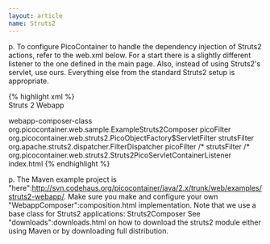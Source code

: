 ```yaml
---
layout: article
name: Struts2
---
```


p. To configure PicoContainer to handle the dependency injection of Struts2 actions, refer to the web.xml below. For a start there is a slightly different listener to the one defined in the main page. Also, instead of using Struts2's servlet, use ours. Everything else from the standard Struts2 setup is appropriate.

{% highlight xml %}
<web-app>  
  <display-name>Struts 2 Webapp</display-name>  
  
  <context-param>  
    <param-name>webapp-composer-class</param-name>  
    <param-value>org.picocontainer.web.sample.ExampleStruts2Composer</param-value>  
  </context-param>  
  
  <filter>  
    <filter-name>picoFilter</filter-name>  
    <filter-class>org.picocontainer.web.struts2.PicoObjectFactory$ServletFilter</filter-class>  
  </filter>  
  
  <filter>  
    <filter-name>strutsFilter</filter-name>  
    <filter-class>org.apache.struts2.dispatcher.FilterDispatcher</filter-class>  
  </filter>  
  
  <filter-mapping>  
    <filter-name>picoFilter</filter-name>  
    <url-pattern>/*</url-pattern>  
  </filter-mapping>  
  
  <filter-mapping>  
    <filter-name>strutsFilter</filter-name>  
    <url-pattern>/*</url-pattern>  
  </filter-mapping>  
  
  <listener>  
    <listener-class>org.picocontainer.web.struts2.Struts2PicoServletContainerListener</listener-class>  
  </listener>  
  
  <welcome-file-list>  
    <welcome-file>index.html</welcome-file>  
  </welcome-file-list>  
  
</web-app> 
{% endhighlight %}
 
p. The Maven example project is "here":http://svn.codehaus.org/picocontainer/java/2.x/trunk/web/examples/struts2-webapp/. Make sure you make and configure your own "WebappComposer":composition.html implementation. Note that we use a base class for Struts2 applications: Struts2Composer
See "downloads":downloads.html on how to download the struts2 module either using Maven or by downloading full distribution.